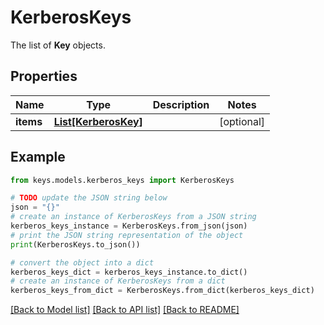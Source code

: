 # KerberosKeys

The list of __Key__ objects.

## Properties

Name | Type | Description | Notes
------------ | ------------- | ------------- | -------------
**items** | [**List[KerberosKey]**](KerberosKey.md) |  | [optional] 

## Example

```python
from keys.models.kerberos_keys import KerberosKeys

# TODO update the JSON string below
json = "{}"
# create an instance of KerberosKeys from a JSON string
kerberos_keys_instance = KerberosKeys.from_json(json)
# print the JSON string representation of the object
print(KerberosKeys.to_json())

# convert the object into a dict
kerberos_keys_dict = kerberos_keys_instance.to_dict()
# create an instance of KerberosKeys from a dict
kerberos_keys_from_dict = KerberosKeys.from_dict(kerberos_keys_dict)
```
[[Back to Model list]](../README.md#documentation-for-models) [[Back to API list]](../README.md#documentation-for-api-endpoints) [[Back to README]](../README.md)


